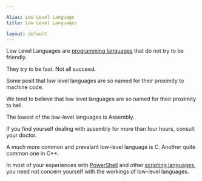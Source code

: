 ```yaml
---

Alias: Low Level Language
title: Low Level Languages

layout: default
---
```


Low Level Languages are [programming languages](/Languages/Programming-Languages) that do not try to be friendly.

They try to be fast.  Not all succeed.

Some posit that low level languages are so named for their proximity to machine code.

We tend to believe that low level languages are so named for their proximity to hell.

The lowest of the low-level languages is Assembly.

If you find yourself dealing with assembly for more than four hours, consult your doctor.

A much more common and prevalant low-level language is C.  Another quite common one in C++.

In most of your experiences with [PowerShell](/PowerShell) and other [scripting languages](/Languages/Scripting-Languages),
you need not concern yourself with the workings of low-level languages.
